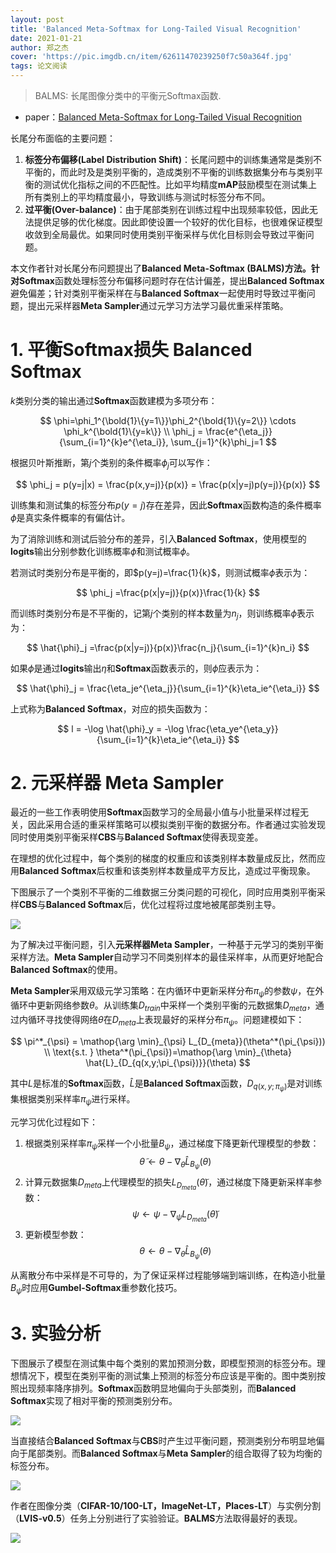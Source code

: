 ```yaml
---
layout: post
title: 'Balanced Meta-Softmax for Long-Tailed Visual Recognition'
date: 2021-01-21
author: 郑之杰
cover: 'https://pic.imgdb.cn/item/62611470239250f7c50a364f.jpg'
tags: 论文阅读
---
```


> BALMS: 长尾图像分类中的平衡元Softmax函数.

- paper：[Balanced Meta-Softmax for Long-Tailed Visual Recognition](https://arxiv.org/abs/2007.10740v3)

长尾分布面临的主要问题：
1. **标签分布偏移(Label Distribution Shift)**：长尾问题中的训练集通常是类别不平衡的，而此时及是类别平衡的，造成类别不平衡的训练数据集分布与类别平衡的测试优化指标之间的不匹配性。比如平均精度**mAP**鼓励模型在测试集上所有类别上的平均精度最小，导致训练与测试时标签分布不同。
2. **过平衡(Over-balance)**：由于尾部类别在训练过程中出现频率较低，因此无法提供足够的优化梯度。因此即使设置一个较好的优化目标，也很难保证模型收敛到全局最优。如果同时使用类别平衡采样与优化目标则会导致过平衡问题。

本文作者针对长尾分布问题提出了**Balanced Meta-Softmax (BALMS)**方法。针对**Softmax**函数处理标签分布偏移问题时存在估计偏差，提出**Balanced Softmax**避免偏差；针对类别平衡采样在与**Balanced Softmax**一起使用时导致过平衡问题，提出元采样器**Meta Sampler**通过元学习方法学习最优重采样策略。

# 1. 平衡Softmax损失 Balanced Softmax
$k$类别分类的输出通过**Softmax**函数建模为多项分布：

$$ \phi=\phi_1^{\bold{1}\{y=1\}}\phi_2^{\bold{1}\{y=2\}} \cdots \phi_k^{\bold{1}\{y=k\}} \\ \phi_j = \frac{e^{\eta_j}}{\sum_{i=1}^{k}e^{\eta_i}},  \sum_{j=1}^{k}\phi_j=1 $$

根据贝叶斯推断，第$j$个类别的条件概率$\phi_j$可以写作：

$$ \phi_j = p(y=j|x) = \frac{p(x,y=j)}{p(x)} = \frac{p(x|y=j)p(y=j)}{p(x)} $$

训练集和测试集的标签分布$p(y=j)$存在差异，因此**Softmax**函数构造的条件概率$\phi$是真实条件概率的有偏估计。

为了消除训练和测试后验分布的差异，引入**Balanced Softmax**，使用模型的**logits**输出分别参数化训练概率$\hat{\phi}$和测试概率$\phi$。

若测试时类别分布是平衡的，即$p(y=j)=\frac{1}{k}$，则测试概率$\phi$表示为：

$$ \phi_j =\frac{p(x|y=j)}{p(x)}\frac{1}{k} $$

而训练时类别分布是不平衡的，记第$j$个类别的样本数量为$n_j$，则训练概率$\hat{\phi}$表示为：

$$ \hat{\phi}_j =\frac{p(x|y=j)}{p(x)}\frac{n_j}{\sum_{i=1}^{k}n_i} $$

如果$\phi$是通过**logits**输出$\eta$和**Softmax**函数表示的，则$\hat{\phi}$应表示为：

$$ \hat{\phi}_j = \frac{\eta_je^{\eta_j}}{\sum_{i=1}^{k}\eta_ie^{\eta_i}} $$

上式称为**Balanced Softmax**，对应的损失函数为：

$$ l = -\log \hat{\phi}_y = -\log  \frac{\eta_ye^{\eta_y}}{\sum_{i=1}^{k}\eta_ie^{\eta_i}} $$

# 2. 元采样器 Meta Sampler

最近的一些工作表明使用**Softmax**函数学习的全局最小值与小批量采样过程无关，因此采用合适的重采样策略可以模拟类别平衡的数据分布。作者通过实验发现同时使用类别平衡采样**CBS**与**Balanced Softmax**使得表现变差。

在理想的优化过程中，每个类别的梯度的权重应和该类别样本数量成反比，然而应用**Balanced Softmax**后权重和该类别样本数量成平方反比，造成过平衡现象。

下图展示了一个类别不平衡的二维数据三分类问题的可视化，同时应用类别平衡采样**CBS**与**Balanced Softmax**后，优化过程将过度地被尾部类别主导。

![](https://pic.imgdb.cn/item/626135e4239250f7c55882f7.jpg)

为了解决过平衡问题，引入**元采样器Meta Sampler**，一种基于元学习的类别平衡采样方法。**Meta Sampler**自动学习不同类别样本的最佳采样率，从而更好地配合**Balanced Softmax**的使用。

**Meta Sampler**采用双级元学习策略：在内循环中更新采样分布$\pi_{\psi}$的参数$\psi$，在外循环中更新网络参数$\theta$。从训练集$D_{train}$中采样一个类别平衡的元数据集$D_{meta}$，通过内循环寻找使得网络$\theta$在$D_{meta}$上表现最好的采样分布$\pi_{\psi}$。问题建模如下：

$$ \pi^*_{\psi} = \mathop{\arg \min}_{\psi} L_{D_{meta}}(\theta^*(\pi_{\psi})) \\ \text{s.t.  } \theta^*(\pi_{\psi})=\mathop{\arg \min}_{\theta} \hat{L}_{D_{q(x,y;\pi_{\psi})}}(\theta) $$

其中$L$是标准的**Softmax**函数，$\hat{L}$是**Balanced Softmax**函数，$D_{q(x,y;\pi_{\psi})}$是对训练集根据类别采样率$\pi_{\psi}$进行采样。

元学习优化过程如下：
1. 根据类别采样率$\pi_{\psi}$采样一个小批量$B_{\psi}$，通过梯度下降更新代理模型的参数：$$\tilde{\theta} \gets \theta - \nabla_{\theta}\hat{L}_{B_{\psi}}(\theta)$$
2. 计算元数据集$D_{meta}$上代理模型的损失$L_{D_{meta}}(\tilde{\theta})$，通过梯度下降更新采样率参数：$$\psi \gets \psi - \nabla_{\psi}L_{D_{meta}}(\tilde{\theta})$$
3. 更新模型参数：$$\theta \gets \theta - \nabla_{\theta}\hat{L}_{B_{\psi}}(\theta)$$

从离散分布中采样是不可导的，为了保证采样过程能够端到端训练，在构造小批量$B_{\psi}$时应用**Gumbel-Softmax**重参数化技巧。

# 3. 实验分析

下图展示了模型在测试集中每个类别的累加预测分数，即模型预测的标签分布。理想情况下，模型在类别平衡的测试集上预测的标签分布应该是平衡的。图中类别按照出现频率降序排列。**Softmax**函数明显地偏向于头部类别，而**Balanced Softmax**实现了相对平衡的预测类别分布。

![](https://pic.imgdb.cn/item/62614259239250f7c578df75.jpg)

当直接结合**Balanced Softmax**与**CBS**时产生过平衡问题，预测类别分布明显地偏向于尾部类别。而**Balanced Softmax**与**Meta Sampler**的组合取得了较为均衡的标签分布。

![](https://pic.imgdb.cn/item/626142c4239250f7c579c703.jpg)

作者在图像分类（**CIFAR-10/100-LT，ImageNet-LT，Places-LT**）与实例分割（**LVIS-v0.5**）任务上分别进行了实验验证。**BALMS**方法取得最好的表现。

![](https://pic.imgdb.cn/item/6261432c239250f7c57aa8d1.jpg)